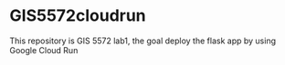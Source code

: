 # GIS5572cloudrun

This repository is GIS 5572 lab1, the goal deploy the flask app by using Google Cloud Run
